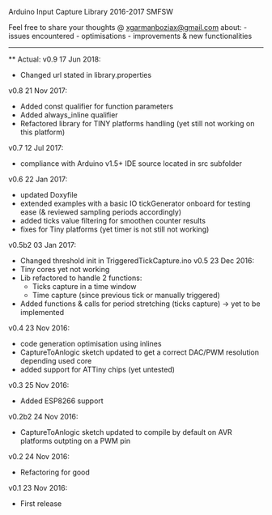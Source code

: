Arduino Input Capture Library
2016-2017 SMFSW

Feel free to share your thoughts @ xgarmanboziax@gmail.com about:
	- issues encountered
	- optimisations
	- improvements & new functionalities

------------

** Actual:
v0.9	17 Jun 2018:
- Changed url stated in library.properties

v0.8	21 Nov 2017:
- Added const qualifier for function parameters
- Added always_inline qualifier
- Refactored library for TINY platforms handling (yet still not working on this platform)

v0.7	12 Jul 2017:
- compliance with Arduino v1.5+ IDE source located in src subfolder

v0.6	22 Jan 2017:
- updated Doxyfile
- extended examples with a basic IO tickGenerator onboard for testing ease (& reviewed sampling periods accordingly)
- added ticks value filtering for smoothen counter results
- fixes for Tiny platforms (yet timer is not still not working)

v0.5b2	03 Jan 2017:
- Changed threshold init in TriggeredTickCapture.ino
v0.5	23 Dec 2016:
- Tiny cores yet not working
- Lib refactored to handle 2 functions:
	* Ticks capture in a time window
	* Time capture (since previous tick or manually triggered)
- Added functions & calls for period stretching (ticks capture) -> yet to be implemented

v0.4	23 Nov 2016:
- code generation optimisation using inlines
- CaptureToAnlogic sketch updated to get a correct DAC/PWM resolution depending used core
- added support for ATTiny chips (yet untested)

v0.3	25 Nov 2016:
- Added ESP8266 support

v0.2b2	24 Nov 2016:
- CaptureToAnlogic sketch updated to compile by default on AVR platforms outpting on a PWM pin

v0.2	24 Nov 2016:
- Refactoring for good

v0.1	23 Nov 2016:
- First release
